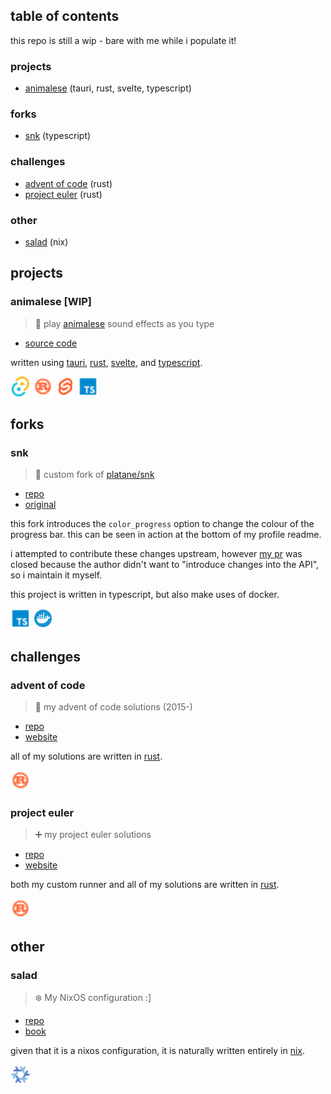 ## table of contents

this repo is still a wip - bare with me while i populate it!

### projects

- [animalese](#animalese) (tauri, rust, svelte, typescript)

### forks

- [snk](#snk) (typescript)

### challenges

- [advent of code](#advent-of-code) (rust)
- [project euler](#project-euler) (rust)

### other

- [salad](#salad) (nix)

## projects

### animalese [WIP]

> 🔔 play [animalese](https://nookipedia.com/wiki/Animalese) sound effects as you type

- [source code](https://github.com/isitreallyalive/animalese)

written using [tauri](https://tauri.app), [rust](https://rust-lang.org), [svelte](https://svelte.dev), and [typescript](https://www.typescriptlang.org).

<img src="icon/tauri.svg" height="32"> <img src="icon/rust.svg" height="32"> <img src="icon/svelte.svg" height="32"> <img src="icon/typescript.svg" height="32">

## forks

### snk

> 🐍 custom fork of [platane/snk](https://github.com/platane/snk)

- [repo](https://github.com/isitreallyalive/snk)
- [original](https://github.com/platane/snk)

this fork introduces the `color_progress` option to change the colour of the progress bar. this can be seen in action at the bottom of my profile readme.

i attempted to contribute these changes upstream, however [my pr](https://github.com/Platane/snk/pull/155) was closed because the author didn't want to "introduce changes into the API", so i maintain it myself.

this project is written in typescript, but also make uses of docker.

<img src="icon/typescript.svg" height="32"> <img src="icon/docker.svg" height="32">

## challenges

### advent of code

> 🎄 my advent of code solutions (2015-)

- [repo](https://github.com/isitreallyalive/aoc)
- [website](https://adventofcode.com)

all of my solutions are written in [rust](https://rust-lang.org).

<img src="icon/rust.svg" height="32">

### project euler

> ➕ my project euler solutions

- [repo](https://github.com/isitreallyalive/euler)
- [website](https://project-euler.net)

both my custom runner and all of my solutions are written in [rust](https://rust-lang.org).

<img src="icon/rust.svg" height="32">

## other

### salad

> ❄️ My NixOS configuration :]

- [repo](https://github.com/isitreallyalive/salad)
- [book](https://salad.newty.dev)

given that it is a nixos configuration, it is naturally written entirely in [nix](https://nixos.org).

<img src="icon/nix.svg" height="32">